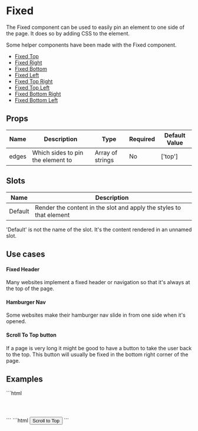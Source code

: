 # Fixed

The Fixed component can be used to easily pin an element to one side of the page. It does so by adding CSS to the element.

Some helper components have been made with the Fixed component.

- [Fixed Top](./fixed-top/)
- [Fixed Right](./fixed-right/)
- [Fixed Bottom](./fixed-bottom/)
- [Fixed Left](./fixed-left/)
- [Fixed Top Right](./fixed-top-right/)
- [Fixed Top Left](./fixed-top-left/)
- [Fixed Bottom Right](./fixed-bottom-right/)
- [Fixed Bottom Left](./fixed-bottom-left/)

## Props

| Name  | Description                       | Type             | Required | Default Value   |
|------ |---------------------------------- |------------------|----------|-----------------|
| edges | Which sides to pin the element to | Array of strings | No       | ['top']         |

## Slots

| Name    | Description                                                                       |
|---------|-----------------------------------------------------------------------------------|
| Default | Render the content in the slot and apply the styles to that element               |

<Note>
<p>
    'Default' is not the name of the slot. It's the content rendered in an unnamed slot.
</p>
</Note>

## Use cases
#### Fixed Header
Many websites implement a fixed header or navigation so that it's always at the top of the page.

#### Hamburger Nav
Some websites make their hamburger nav slide in from one side when it's opened. 

#### Scroll To Top button
If a page is very long it might be good to have a button to take the user back to the top. This button will usually be fixed in the bottom right corner of the page.

## Examples
<CodeBlock>
```html
<fixed :edges="['top']">
    <header></header>
</fixed>
```
</CodeBlock>

<CodeBlock>
```html
<fixed :edges="['bottom', 'right']">
    <button>
        Scroll to Top
    </button>
</fixed>
```
</CodeBlock>
